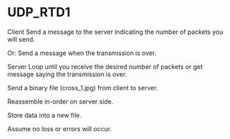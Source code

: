 # UDP_RTD1

Client
Send a message to the server indicating the number of packets you will send.

Or: Send a message when the transmission is over.

Server
Loop until you receive the desired number of packets or get message saying the transmission is over.

Send a binary file (cross_1.jpg) from client to server.

Reassemble in-order on server side.

Store data into a new file.

Assume no loss or errors will occur.

